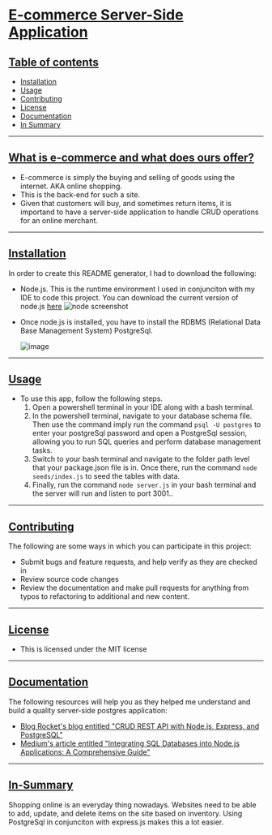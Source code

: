 # <ins>E-commerce Server-Side Application</ins>

## <ins>Table of contents</ins>
- [Installation](#Installation)
- [Usage](#Usage)
- [Contributing](#Contributing)
- [License](#License)
- [Documentation](#Documentation)
- [In Summary](#In-Summary)

---
## <ins>What is e-commerce and what does ours offer?</ins>
- E-commerce is simply the buying and selling of goods using the internet. AKA online shopping.
- This is the back-end for such a site.
- Given that customers will buy, and sometimes return items, it is importand to have a server-side application to handle CRUD operations for an online merchant.

---
## <ins>Installation</ins>
In order to create this README generator, I had to download the following:
- Node.js. This is the runtime environment I used in conjunciton with my IDE to code this project. You can download the current version of node.js [here](https://nodejs.org/en)
  ![node screenshot](https://github.com/user-attachments/assets/77cd0435-19f8-4444-8ed1-0f27b24bfc03)
- Once node.js is installed, you have to install the RDBMS (Relational Data Base Management System) PostgreSql.

  ![image](https://github.com/user-attachments/assets/c929ca31-8ea6-42a8-9093-07f0766e76ac)
  
---
## <ins>Usage</ins>
 - To use this app, follow the following steps.
    1. Open a powershell terminal in your IDE along with a bash terminal.
    2. In the powershell terminal, navigate to your database schema file. Then use the command imply run the command `psql -U postgres` to enter your postgreSql password
       and open a PostgreSql session, allowing you to run SQL queries and perform database management tasks.
    3. Switch to your bash terminal and navigate to the folder path level that your package.json file is in. Once there, run the command `node seeds/index.js` to seed the tables with data.
    4. Finally, run the command `node server.js` in your bash terminal and the server will run and listen to port 3001..

---
## <ins>Contributing</ins>
The following are some ways in which you can participate in this project:
- Submit bugs and feature requests, and help verify as they are checked in
- Review source code changes
- Review the documentation and make pull requests for anything from typos to refactoring to additional and new content.

---
## <ins>License</ins>
- This is licensed under the MIT license

---
## <ins>Documentation</ins>
The following resources will help you as they helped me understand and build a quality server-side postgres application:
- [Blog Rocket's blog entitled "CRUD REST API with Node.js, Express, and PostgreSQL"](https://blog.logrocket.com/crud-rest-api-node-js-express-postgresql/)
- [Medium's article entitled "Integrating SQL Databases into Node.js Applications: A Comprehensive Guide"](https://dvmhn07.medium.com/integrating-sql-databases-into-node-js-applications-a-comprehensive-guide-c6b0c0a84f91) 

---
## <ins>In-Summary</ins>

Shopping online is an everyday thing nowadays. Websites need to be able to add, update, and delete items on the site based on inventory. Using PostgreSql in conjunciton with express.js
makes this a lot easier.
